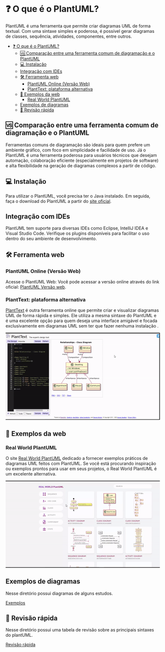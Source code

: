 # ❓ O que é o PlantUML?

PlantUML é uma ferramenta que permite criar diagramas UML de forma textual. Com uma sintaxe simples e poderosa, é possível gerar diagramas de classes, sequência, atividades, componentes, entre outros.

- [❓ O que é o PlantUML?](#-o-que-é-o-plantuml)
  - [🆚 Comparação entre uma ferramenta comum de diagramação e o PlantUML](#-comparação-entre-uma-ferramenta-comum-de-diagramação-e-o-plantuml)
  - [💻 Instalação](#-instalação)
  - [Integração com IDEs](#integração-com-ides)
  - [🛠️ Ferramenta web](#️-ferramenta-web)
    - [PlantUML Online (Versão Web)](#plantuml-online-versão-web)
    - [PlantText: plataforma alternativa](#planttext-plataforma-alternativa)
  - [📝 Exemplos da web](#-exemplos-da-web)
    - [Real World PlantUML](#real-world-plantuml)
  - [Exemplos de diagramas](#exemplos-de-diagramas)
  - [📁 Revisão rápida](#-revisão-rápida)



## 🆚 Comparação entre uma ferramenta comum de diagramação e o PlantUML

Ferramentas comuns de diagramação são ideais para quem prefere um ambiente gráfico, com foco em simplicidade e facilidade de uso. Já o PlantUML é uma ferramenta poderosa para usuários técnicos que desejam automação, colaboração eficiente (especialmente em projetos de software) e alta flexibilidade na geração de diagramas complexos a partir de código.

## 💻 Instalação 

Para utilizar o PlantUML, você precisa ter o Java instalado. Em seguida, faça o download do PlantUML a partir do [site oficial](https://plantuml.com/starting).

## Integração com IDEs

PlantUML tem suporte para diversas IDEs como Eclipse, IntelliJ IDEA e Visual Studio Code. Verifique os plugins disponíveis para facilitar o uso dentro do seu ambiente de desenvolvimento.

## 🛠️ Ferramenta web

### PlantUML Online (Versão Web)

Acesse o PlantUML Web: Você pode acessar a versão online através do link oficial: [PlantUML Versão web](https://www.plantuml.com/plantuml/uml/SyfFKj2rKt3CoKnELR1Io4ZDoSa70000).


### PlantText: plataforma alternativa

[PlantText](https://www.planttext.com/) é outra ferramenta online que permite criar e visualizar diagramas UML de forma rápida e simples. Ele utiliza a mesma sintaxe do PlantUML e é uma excelente opção para quem deseja uma interface amigável e focada exclusivamente em diagramas UML sem ter que fazer nenhuma instalação .

![video de apresentaçao do planttext](img/gif-planttext.gif)

## 📝 Exemplos da web 

### Real World PlantUML 

O site [Real World PlantUML](https://real-world-plantuml.com/) dedicado a fornecer exemplos práticos de diagramas UML feitos com PlantUML. Se você está procurando inspiração ou exemplos prontos para usar em seus projetos, o Real World PlantUML é um excelente alternativa.

![](img/gif-exemplos-de-uso.gif)

## Exemplos de diagramas

Nesse diretório possui diagramas de alguns estudos.

[Exemplos](https://github.com/FabioFlorencio/plantUML/tree/master/exemplos)


## 📁 Revisão rápida

Nesse diretório possui uma tabela de revisão sobre as principais sintaxes do plantUML.

[Revisão rápida](https://github.com/FabioFlorencio/plantUML/tree/master/revisao-rapida)